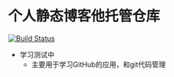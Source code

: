 个人静态博客他托管仓库
=========

[![Build Status](https://travis-ci.com/dollarser/dollarser.github.io.svg?branch=md)](https://travis-ci.com/dollarser/dollarser.github.io)

* 学习测试中
  * 主要用于学习GitHub的应用，和git代码管理
